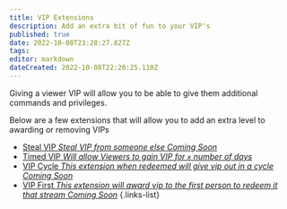 ```yaml
---
title: VIP Extensions
description: Add an extra bit of fun to your VIP's
published: true
date: 2022-10-08T23:28:27.827Z
tags: 
editor: markdown
dateCreated: 2022-10-08T22:20:25.110Z
---
```


Giving a viewer VIP will allow you to be able to give them additional commands and privileges.

Below are a few extensions that will allow you to add an extra level to awarding or removing VIPs

- [Steal VIP *Steal VIP from someone else* *Coming Soon*]()
- [Timed VIP *Will allow Viewers to gain VIP for `x` number of days*](/extensions/timed-vip)
- [VIP Cycle *This extension when redeemed will give vip out in a cycle* *Coming Soon* ](/extensions/vip-cycle)
- [VIP First *This extension will award vip to the first person to redeem it that stream*  *Coming Soon*]()
{.links-list}